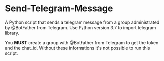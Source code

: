 # Send-Telegram-Message

A Python script that sends a telegram message from a group administrated by @BotFather from Telegram. Use Python version 3.7 to import telegram library.

You **MUST** create a group with @BotFather from Telegram to get the token and the chat_id. Without these informations it's not possible to run this script.